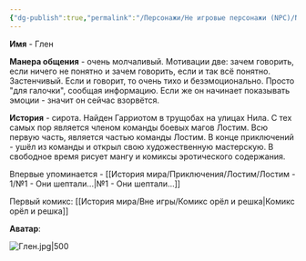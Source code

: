 ```yaml
---
{"dg-publish":true,"permalink":"/Персонажи/Не игровые персонажи (NPC)/NPC/Лостим/Глен/","noteIcon":"","created":"2025-09-09T13:10:54.323+03:00","updated":"2025-09-09T16:44:18.966+03:00"}
---
```




**Имя** - Глен

**Манера общения** - очень молчаливый. Мотивации две: зачем говорить, если ничего не понятно и зачем говорить, если и так всё понятно. Застенчивый. Если и говорит, то очень тихо и безэмоционально. Просто "для галочки", сообщая информацию. Если же он начинает показывать эмоции - значит он сейчас взорвётся. 

**История** - сирота. Найден Гарриотом в трущобах на улицах Нила. С тех самых пор является членом команды боевых магов Лостим. Всю первую часть, является частью команды Лостим. В конце приключений - ушёл из команды и открыл свою художественную мастерскую. В свободное время рисует мангу и комиксы эротического содержания. 

Впервые упоминается - [[История мира/Приключения/Лостим/Лостим - 1/№1 - Они шептали...\|№1 - Они шептали...]]

Первый комикс: [[История мира/Вне игры/Комикс орёл и решка\|Комикс орёл и решка]]

**Аватар**: 

![Глен.jpg|500](/img/user/system/img/NPC/%D0%AE%D0%B6%D0%BD%D1%8B%D0%B5%20%D0%B7%D0%B5%D0%BC%D0%BB%D0%B8/%D0%9B%D0%BE%D1%81%D1%82%D0%B8%D0%BC/%D0%93%D0%BB%D0%B5%D0%BD.jpg)